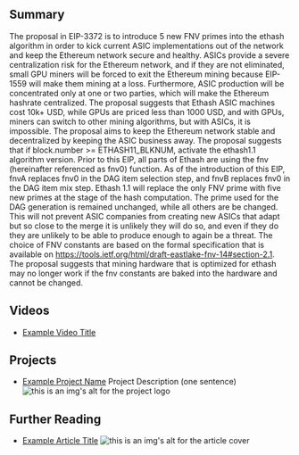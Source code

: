 ## Summary

The proposal in EIP-3372 is to introduce 5 new FNV primes into the ethash algorithm in order to kick current ASIC implementations out of the network and keep the Ethereum network secure and healthy. ASICs provide a severe centralization risk for the Ethereum network, and if they are not eliminated, small GPU miners will be forced to exit the Ethereum mining because EIP-1559 will make them mining at a loss. Furthermore, ASIC production will be concentrated only at one or two parties, which will make the Ethereum hashrate centralized. The proposal suggests that Ethash ASIC machines cost 10k+ USD, while GPUs are priced less than 1000 USD, and with GPUs, miners can switch to other mining algorithms, but with ASICs, it is impossible. The proposal aims to keep the Ethereum network stable and decentralized by keeping the ASIC business away. The proposal suggests that if block.number >= ETHASH11_BLKNUM, activate the ethash1.1 algorithm version. Prior to this EIP, all parts of Ethash are using the fnv (hereinafter referenced as fnv0) function. As of the introduction of this EIP, fnvA replaces fnv0 in the DAG item selection step, and fnvB replaces fnv0 in the DAG item mix step. Ethash 1.1 will replace the only FNV prime with five new primes at the stage of the hash computation. The prime used for the DAG generation is remained unchanged, while all others are be changed. This will not prevent ASIC companies from creating new ASICs that adapt but so close to the merge it is unlikely they will do so, and even if they do they are unlikely to be able to produce enough to again be a threat. The choice of FNV constants are based on the formal specification that is available on https://tools.ietf.org/html/draft-eastlake-fnv-14#section-2.1. The proposal suggests that mining hardware that is optimized for ethash may no longer work if the fnv constants are baked into the hardware and cannot be changed.

## Videos

- [Example Video Title](https://www.youtube.com/watch?v=TDGq4aeevgY)

## Projects

- [Example Project Name](https://xxxx.xxx/xxxxx) Project Description (one sentence) ![this is an img's alt for the project logo](https://xxxx.xxx/project-logo.xxx)

## Further Reading

- [Example Article Title](https://xxxx.xxx/xxxxx) ![this is an img's alt for the article cover](https://xxxx.xxx/article-cover.xxx)
